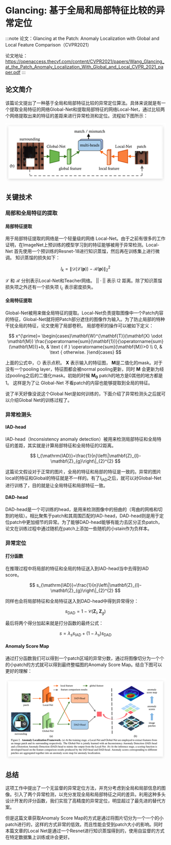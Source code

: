 # Glancing: 基于全局和局部特征比较的异常定位

:::note
论文：Glancing at the Patch: Anomaly Localization with Global and Local Feature Comparison（CVPR2021）

论文地址：https://openaccess.thecvf.com/content/CVPR2021/papers/Wang_Glancing_at_the_Patch_Anomaly_Localization_With_Global_and_Local_CVPR_2021_paper.pdf
:::

## 论文简介

该篇论文提出了一种基于全局和局部特征比较的异常定位算法。具体来说就是有一个提取全局特征的网络Global-Net和提取局部特征的网络Local-Net，通过比较两个网络提取出来的特征的差距来进行异常检测和定位。流程如下图所示：

![图 26](images/23db325d6a12014e21c68a53321aeafa52d3961d51d4f96ee03e2d318280bc0b.png)  

## 关键技术

### 局部和全局特征的提取

#### 局部特征提取

用于局部特征提取的网络是一个轻量级的网络 Local-Net。由于之前有很多的工作证明，在ImageNet上预训练的模型学习到的特征能够被用于异常检测。Local-Net 首先使用一个预训练的Resnet-18进行知识蒸馏，然后再在训练集上进行微调。 知识蒸馏的损失如下：

$$
l_{k}=\|\mathcal{D}(\mathcal{L}(\mathbf{p}))-\mathcal{R}(\mathbf{p})\|_{2}^{2}
$$

$\mathcal{L}$ 和 $\mathcal{R}$ 分别表示Local-Net和Teacher网络。 $|| \cdot ||$ 表示 l2 距离。除了知识蒸馏损失项之外还有一个损失项 $l_c$ 表示密度损失。

#### 全局特征提取

Global-Net被用来做全局特征的提取。Local-Net负责提取图像中一个Patch内容的特征，Global-Net就将把Patch部分遮住的图像作为输入。为了防止局部的特种干扰全局的特征，论文使用了局部卷积。 局部卷积的操作可以被如下定义：

$$
x^{\prime}= \begin{cases}\mathbf{W}^{\mathbf{T}}(\mathbf{X} \odot \mathbf{M}) \frac{\operatorname{sum}(\mathbf{1})}{\operatorname{sum}(\mathbf{M})}+b, & \text { if } \operatorname{sum}(\mathbf{M})>0 \\ 0, & \text { otherwise. }\end{cases}
$$

上面的公式中，$\odot$ 表示点积。 $\mathbf{X}$ 表示输入的特征图， $\mathbf{M}$是二值化的mask。对于没有一个pooling layer，特征图都会被normal pooling更新，同时 $\mathbf{M}$ 会更新为经过pooling之后的二值化mask。初始的时候 $\mathbf{M}_{\mathbf{0}}$ patch的地方是0其他的地方都是1。 这样是为了让 Global-Net 不看patch的内容也能够提取到全局的特征。

说了半天好像没说这个Global Net是如何训练的，下面介绍了异常检测头之后就可以介绍Global Net的训练过程了。

### 异常检测头

#### IAD-head

IAD-head（Inconsistency anomaly detection）被用来检测局部特征和全局特征的差距，其实就是计算局部特征和全局特征的l2距离。

$$
l_{\mathrm{IAD}}=\frac{1}{n}\left\|\mathbf{Z}_{l}-\mathbf{Z}_{g}\right\|_{2}^{2}
$$

这篇论文假设对于正常的图片，全局的特征和局部的特征是一致的。异常的图片local的特征和Global的特征就是不一样的。有了$l_{\mathrm{IAD}}$之后，就可以对Global-Net进行训练了，目的就是让全局特征和局部特征一致。

#### DAD-head

DAD-head是一个可训练的head，是用来检测图像中的扭曲的（弯曲的网格和切割的地毯）。相比聚焦于patch和其周围匹配的IAD-head，DAD-head则是用于定位patch中更加细节的异常。为了能够DAD-head能够有能力去区分正负patch，论文在训练过程中通过随机在patch上添加一些随机的小stain作为负样本。 

### 异常定位

#### 打分函数

在推理过程中将局部的特征和全局的特征送入到IAD-head当中去得到IAD score。

$$
s_{\mathrm{IAD}}=\frac{1}{n}\left\|\mathbf{Z}_{l}-\mathbf{Z}_{g}\right\|_{2}^{2}
$$

同样也会将局部特征和全局特征送入到DAD-head中得到异常得分：

$$
s_{\mathrm{DAD}}=1-\mathcal{C}\left(\mathbf{Z}_{l}, \mathbf{Z}_{g}\right)
$$

最后将两个得分加起来就是打分函数的最终公式：

$$
s=\lambda_{s} s_{\mathrm{IAD}}+\left(1-\lambda_{s}\right) s_{\mathrm{DAD}}
$$

#### Anomaly Score Map

通过打分函数我们可以得到一个patch区域的异常分数，通过将图像切分为一个个的小patch的方式就可以得到最终整幅图的Anomaly Score Map。结合下图可以更好的理解：

![图 27](images/557067845961c1d7d8f426ca984914c94fe8e88864c9f3b92ad9f850acd2f52f.png)  

## 总结

这项工作中提出了一个无监督的异常定位方法，并充分考虑到全局和局部信息的图像。引入了两个异常检测，以充分发现全局和局部特征之间的差异。利用这种多头设计开发的评分函数，我们实现了高精度的异常定位，明显超过了最先进的替代方案。

但是这篇文章获取Anomaly Score Map的方式是通过将图片切分为一个一个的小patch进行的，这样的方式非常的低效。而且性能会受到patch大小的影响。同时本篇文章的Local Net是通过一个Resnet进行知识蒸馏得到的，使用自监督的方式在特定数据集上训练或许会更好。

